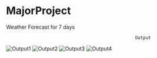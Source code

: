 # MajorProject
Weather Forecast for 7 days

                                                     Output
![Output1](https://user-images.githubusercontent.com/129781852/230087351-5a9ae298-70a4-44a7-8506-57c8215485b2.png)
![Output2](https://user-images.githubusercontent.com/129781852/230087393-cf58b1b8-461d-4b52-b256-1544b8ed6b7c.png)
![Output3](https://user-images.githubusercontent.com/129781852/230087410-96b21c32-d88a-4e36-b0d5-6390500b7e34.png)
![Output4](https://user-images.githubusercontent.com/129781852/230087577-6e048a1d-7bb9-4c44-90f5-94a3ab5df1a5.png)
